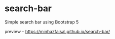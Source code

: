 # search-bar
Simple search bar using Bootstrap 5

preview - https://minhazfaisal.github.io/search-bar/
